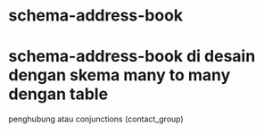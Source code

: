 # schema-address-book
# schema-address-book di desain dengan skema many to many dengan table
  penghubung atau conjunctions (contact_group)
